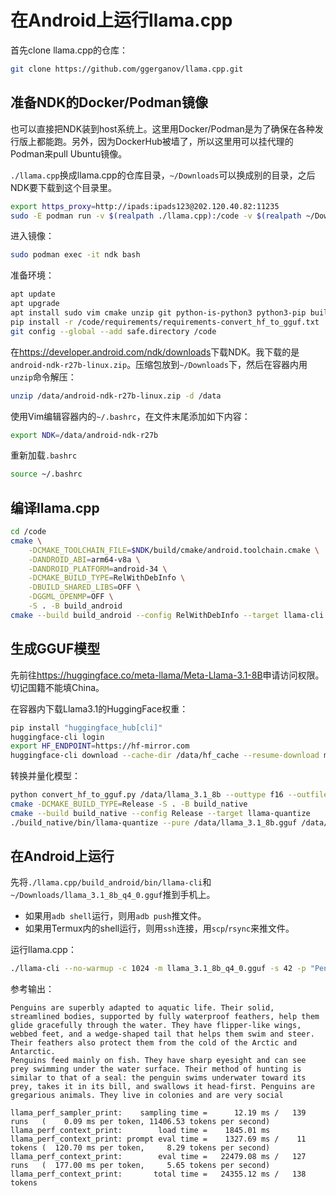 # 在Android上运行llama.cpp

首先clone llama.cpp的仓库：

```bash
git clone https://github.com/ggerganov/llama.cpp.git
```

## 准备NDK的Docker/Podman镜像

也可以直接把NDK装到host系统上。这里用Docker/Podman是为了确保在各种发行版上都能跑。另外，因为DockerHub被墙了，所以这里用可以挂代理的Podman来pull Ubuntu镜像。

`./llama.cpp`换成llama.cpp的仓库目录，`~/Downloads`可以换成别的目录，之后NDK要下载到这个目录里。

```bash
export https_proxy=http://ipads:ipads123@202.120.40.82:11235
sudo -E podman run -v $(realpath ./llama.cpp):/code -v $(realpath ~/Downloads):/data -dit --name ndk ubuntu:22.04
```

进入镜像：

```bash
sudo podman exec -it ndk bash
```

准备环境：

```bash
apt update
apt upgrade
apt install sudo vim cmake unzip git python-is-python3 python3-pip build-essential
pip install -r /code/requirements/requirements-convert_hf_to_gguf.txt
git config --global --add safe.directory /code
```

在<https://developer.android.com/ndk/downloads>下载NDK。我下载的是`android-ndk-r27b-linux.zip`。压缩包放到`~/Downloads`下，然后在容器内用`unzip`命令解压：

```bash
unzip /data/android-ndk-r27b-linux.zip -d /data
```

使用Vim编辑容器内的`~/.bashrc`，在文件末尾添加如下内容：

```bash
export NDK=/data/android-ndk-r27b
```

重新加载`.bashrc`

```bash
source ~/.bashrc
```

## 编译llama.cpp

```bash
cd /code
cmake \
    -DCMAKE_TOOLCHAIN_FILE=$NDK/build/cmake/android.toolchain.cmake \
    -DANDROID_ABI=arm64-v8a \
    -DANDROID_PLATFORM=android-34 \
    -DCMAKE_BUILD_TYPE=RelWithDebInfo \
    -DBUILD_SHARED_LIBS=OFF \
    -DGGML_OPENMP=OFF \
    -S . -B build_android
cmake --build build_android --config RelWithDebInfo --target llama-cli
```

## 生成GGUF模型

先前往<https://huggingface.co/meta-llama/Meta-Llama-3.1-8B>申请访问权限。切记国籍不能填China。

在容器内下载Llama3.1的HuggingFace权重：

```bash
pip install "huggingface_hub[cli]"
huggingface-cli login
export HF_ENDPOINT=https://hf-mirror.com
huggingface-cli download --cache-dir /data/hf_cache --resume-download meta-llama/Meta-Llama-3.1-8B --exclude original/ --local-dir /data/llama_3.1_8b
```

转换并量化模型：

```bash
python convert_hf_to_gguf.py /data/llama_3.1_8b --outtype f16 --outfile /data/llama_3.1_8b.gguf
cmake -DCMAKE_BUILD_TYPE=Release -S . -B build_native
cmake --build build_native --config Release --target llama-quantize
./build_native/bin/llama-quantize --pure /data/llama_3.1_8b.gguf /data/llama_3.1_8b_q4_0.gguf q4_0
```

## 在Android上运行

先将`./llama.cpp/build_android/bin/llama-cli`和`~/Downloads/llama_3.1_8b_q4_0.gguf`推到手机上。

- 如果用`adb shell`运行，则用`adb push`推文件。
- 如果用Termux内的shell运行，则用`ssh`连接，用`scp`/`rsync`来推文件。

运行llama.cpp：

```bash
./llama-cli --no-warmup -c 1024 -m llama_3.1_8b_q4_0.gguf -s 42 -p "Penguins are superbly adapted to aquatic life." -t 6 -n 128
```

参考输出：

```
Penguins are superbly adapted to aquatic life. Their solid, streamlined bodies, supported by fully waterproof feathers, help them glide gracefully through the water. They have flipper-like wings, webbed feet, and a wedge-shaped tail that helps them swim and steer. Their feathers also protect them from the cold of the Arctic and Antarctic.
Penguins feed mainly on fish. They have sharp eyesight and can see prey swimming under the water surface. Their method of hunting is similar to that of a seal: the penguin swims underwater toward its prey, takes it in its bill, and swallows it head-first. Penguins are gregarious animals. They live in colonies and are very social

llama_perf_sampler_print:    sampling time =      12.19 ms /   139 runs   (    0.09 ms per token, 11406.53 tokens per second)
llama_perf_context_print:        load time =    1845.01 ms
llama_perf_context_print: prompt eval time =    1327.69 ms /    11 tokens (  120.70 ms per token,     8.29 tokens per second)
llama_perf_context_print:        eval time =   22479.08 ms /   127 runs   (  177.00 ms per token,     5.65 tokens per second)
llama_perf_context_print:       total time =   24355.12 ms /   138 tokens
```

